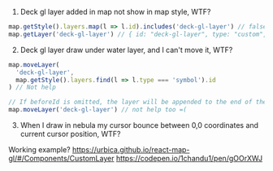 1. Deck gl layer added in map not show in map style, WTF?
```js
map.getStyle().layers.map(l => l.id).includes('deck-gl-layer') // false
map.getLayer('deck-gl-layer') // { id: "deck-gl-layer", type: "custom", _featureFilter: {…}, implementation: {…}, visibility: "visible" }
```

2. Deck gl layer draw under water layer, and I can't move it, WTF?
```js
map.moveLayer(
  'deck-gl-layer',
  map.getStyle().layers.find(l => l.type === 'symbol').id
) // Not help

// If beforeId is omitted, the layer will be appended to the end of the layers array and appear above all other layers on the map. 
map.moveLayer('deck-gl-layer') // not help too =(
```

3. When I draw in nebula my cursor bounce between 0,0 coordinates and current cursor position, WTF?


Working example?
https://urbica.github.io/react-map-gl/#/Components/CustomLayer
https://codepen.io/1chandu1/pen/gOOrXWJ